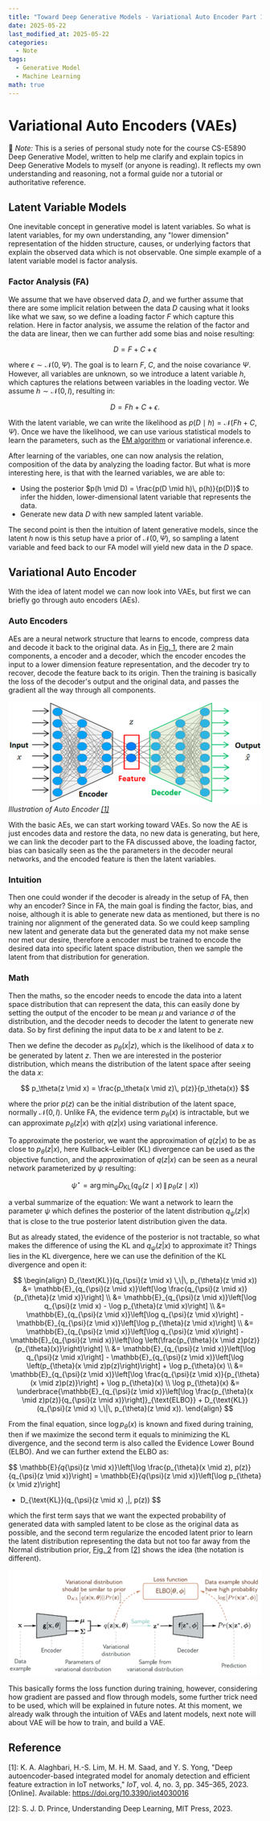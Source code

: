 ```yaml
---
title: "Toward Deep Generative Models - Variational Auto Encoder Part 1."
date: 2025-05-22
last_modified_at: 2025-05-22
categories:
  - Note
tags:
  - Generative Model
  - Machine Learning
math: true
---
```

# Variational Auto Encoders (VAEs)
📌 *Note:* This is a series of personal study note for the course CS-E5890 Deep Generative Model, written to help me clarify and explain topics in Deep Generative Models to myself (or anyone is reading). It reflects my own understanding and reasoning, not a formal guide nor a tutorial or authoritative reference. 
## Latent Variable Models
One inevitable concept in generative model is latent variables. So what is latent variables, for my own understanding, any "lower dimension" representation of the hidden structure, causes, or underlying factors that explain the observed data which is not observable. One simple example of a latent variable model is factor analysis.
### Factor Analysis (FA)
We assume that we have observed data $D$, and we further assume that there are some implicit relation between the data $D$ causing what it looks like what we saw, so we define a loading factor $F$ which capture this relation. Here in factor analysis, we assume the relation of the factor and the data are linear, then we can further add some bias and noise resulting:

$$
D=F+C+\epsilon
$$

where $\epsilon \sim \mathcal{N}(0, \Psi)$. The goal is to learn $F$, $C$, and the noise covariance $\Psi$. However, all variables are unknown, so we introduce a latent variable $h$, which captures the relations between variables in the loading vector. We assume $h \sim \mathcal{N}(0, I)$, resulting in:

$$
D = Fh + C + \epsilon.
$$

With the latent variable, we can write the likelihood as $p(D \mid h) = \mathcal{N}(Fh + C, \Psi)$. Once we have the likelihood, we can use various statistical models to learn the parameters, such as the [EM algorithm](https://henryhsu0217.github.io/note/EM/) or variational inference.e.

After learning of the variables, one can now analysis the relation, composition of the data by analyzing the loading factor. But what is more interesting here, is that with the learned variables, we are able to:
- Using the posterior $p(h \mid D) = \frac{p(D \mid h)\, p(h)}{p(D)}$ to infer the hidden, lower-dimensional latent variable that represents the data.
- Generate new data $D$ with new sampled latent variable.

The second point is then the intuition of latent generative models, since the latent $h$ now is this setup have a prior of $\mathcal{N}(0, \Psi)$, so sampling a latent variable and feed back to our FA model will yield new data in the $D$ space.

## Variational Auto Encoder 
With the idea of latent model we can now look into VAEs, but first we can briefly go through auto encoders (AEs).
### Auto Encoders
AEs are a neural network structure that learns to encode, compress data and decode it back to the original data. As in [Fig. 1](#figae), there are 2 main components, a encoder and a decoder, which the encoder encodes the input to a lower dimension feature representation, and the decoder try to recover, decode the feature back to its origin. Then the training is basically the loss of the decoder's output and the original data, and passes the gradient all the way through all components.

<a id="figae"></a>![AE](/assets/images/VAE/AE.png)
*Illustration of Auto Encoder [[1]](#ref_1)*

With the basic AEs, we can start working toward VAEs. So now the AE is just encodes data and restore the data, no new data is generating, but here, we can link the decoder part to the FA discussed above, the loading factor, bias can basically seen as the the parameters in the decoder neural networks, and the encoded feature is then the latent variables.

### Intuition
Then one could wonder if the decoder is already in the setup of FA, then why an encoder? Since in FA, the main goal is finding the factor, bias, and noise, although it is able to generate new data as mentioned, but there is no training nor alignment of the generated data. So we could keep sampling new latent and generate data but the generated data my not make sense nor met our desire, therefore a encoder must be trained to encode the desired data into specific latent space distribution, then we sample the latent from that distribution for generation.

### Math 
Then the maths, so the encoder needs to encode the data into a latent space distribution that can represent the data, this can easily done by setting the output of the encoder to be mean $\mu$ and variance $\sigma$ of the distribution, and the decoder needs to decoder the latent to generate new data. So by first defining the input data to be $x$ and latent to be $z$.

Then we define the decoder as $p_\theta(x|z)$, which is the likelihood of data $x$ to be generated by latent $z$. Then we are interested in the posterior distribution, which means the distribution of the latent space after seeing the data $x$:

$$
p_\theta(z \mid x) = \frac{p_\theta(x \mid z)\, p(z)}{p_\theta(x)}
$$

where the prior $p(z)$ can be the initial distribution of the latent space, normally $\mathcal{N}(0,I)$. Unlike FA, the evidence term $p_\theta(x)$ is intractable, but we can approximate $p_\theta(z|x)$ with $q(z|x)$ using variational inference.

To approximate the posterior, we want the approximation of $q(z|x)$ to be as close to $p_\theta(z|x)$, here Kullback–Leibler (KL) divergence can be used as the objective function, and the approximation of $q(z|x)$ can be seen as a neural network parameterized by $\psi$ resulting:

$$
\psi^\star = \arg\min_{\psi} D_{\text{KL}}\left(q_{\psi}(z \mid x) \,\|\, p_{\theta}(z \mid x)\right)
$$

a verbal summarize of the equation: We want a network to learn the parameter $\psi$ which defines the posterior of the latent distribution $q_{\psi}(z|x)$ that is close to the true posterior latent distribution given the data.

But as already stated, the evidence of the posterior is not tractable, so what makes the difference of using the KL and $q_{\psi}(z|x)$ to approximate it? Things lies in the KL divergence, here we can use the definition of the KL divergence and open it:

$$
\begin{align}
D_{\text{KL}}(q_{\psi}(z \mid x) \,\|\, p_{\theta}(z \mid x)) 
&= \mathbb{E}_{q_{\psi}(z \mid x)}\left[\log \frac{q_{\psi}(z \mid x)}{p_{\theta}(z \mid x)}\right] \\
&= \mathbb{E}_{q_{\psi}(z \mid x)}\left[\log q_{\psi}(z \mid x) - \log p_{\theta}(z \mid x)\right] \\
&= \mathbb{E}_{q_{\psi}(z \mid x)}\left[\log q_{\psi}(z \mid x)\right] - \mathbb{E}_{q_{\psi}(z \mid x)}\left[\log p_{\theta}(z \mid x)\right] \\
&= \mathbb{E}_{q_{\psi}(z \mid x)}\left[\log q_{\psi}(z \mid x)\right] - \mathbb{E}_{q_{\psi}(z \mid x)}\left[\log \left(\frac{p_{\theta}(x \mid z)p(z)}{p_{\theta}(x)}\right)\right] \\
&= \mathbb{E}_{q_{\psi}(z \mid x)}\left[\log q_{\psi}(z \mid x)\right] - \mathbb{E}_{q_{\psi}(z \mid x)}\left[\log \left(p_{\theta}(x \mid z)p(z)\right)\right] + \log p_{\theta}(x) \\
&= \mathbb{E}_{q_{\psi}(z \mid x)}\left[\log \frac{q_{\psi}(z \mid x)}{p_{\theta}(x \mid z)p(z)}\right] + \log p_{\theta}(x) \\
\log p_{\theta}(x) 
&= \underbrace{\mathbb{E}_{q_{\psi}(z \mid x)}\left[\log \frac{p_{\theta}(x \mid z)p(z)}{q_{\psi}(z \mid x)}\right]}_{\text{ELBO}} + D_{\text{KL}}(q_{\psi}(z \mid x) \,\|\, p_{\theta}(z \mid x)).
\end{align}
$$

From the final equation, since $\log p_\theta(x)$ is known and fixed during training, then if we maximize the second term it equals to minimizing the KL divergence, and the second term is also called the Evidence Lower Bound (ELBO). And we can further extend the ELBO as:

$$
\mathbb{E}_{q_{\psi}(z \mid x)}\left[\log \frac{p_{\theta}(x \mid z)\, p(z)}{q_{\psi}(z \mid x)}\right] 
= \mathbb{E}_{q_{\psi}(z \mid x)}\left[\log p_{\theta}(x \mid z)\right] 
- D_{\text{KL}}(q_{\psi}(z \mid x) \,\|\, p(z))
$$

which the first term says that we want the expected probability of generated data with sampled latent to be close as the original data as possible, and the second term regularize the encoded latent prior to learn the latent distribution representing the data but not too far away from the Normal distribution prior, [Fig. 2](#figae) from [[2]](#ref_2) shows the idea (the notation is different). 

<a id="figae"></a>![AE](/assets/images/VAE/VAEs.png)

This basically forms the loss function during training, however, considering how gradient are passed and flow through models, some further trick need to be used, which will be explained in future notes. At this moment, we already walk through the intuition of VAEs and latent models, next note will about VAE will be how to train, and build a VAE.

## Reference
<a id="ref_1"></a>[1]: K. A. Alaghbari, H.-S. Lim, M. H. M. Saad, and Y. S. Yong, "Deep autoencoder-based integrated model for anomaly detection and efficient feature extraction in IoT networks," *IoT*, vol. 4, no. 3, pp. 345–365, 2023. [Online]. Available: https://doi.org/10.3390/iot4030016

<a id="ref_2"></a>[2]: S. J. D. Prince, Understanding Deep Learning, MIT Press, 2023.

